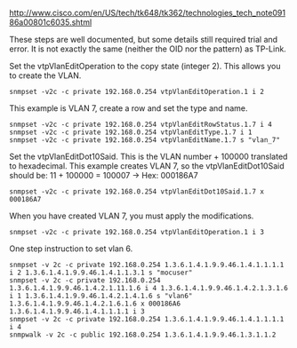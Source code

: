 http://www.cisco.com/en/US/tech/tk648/tk362/technologies_tech_note09186a00801c6035.shtml

These steps are well documented, but some details still required trial and error. It is not exactly the same (neither the OID nor the pattern) as TP-Link.

Set the vtpVlanEditOperation to the copy state (integer 2). This allows you to create the VLAN.

    snmpset -v2c -c private 192.168.0.254 vtpVlanEditOperation.1 i 2

This example is VLAN 7, create a row and set the type and name.

    snmpset -v2c -c private 192.168.0.254 vtpVlanEditRowStatus.1.7 i 4
    snmpset -v2c -c private 192.168.0.254 vtpVlanEditType.1.7 i 1
    snmpset -v2c -c private 192.168.0.254 vtpVlanEditName.1.7 s "vlan_7"

Set the vtpVlanEditDot10Said. This is the VLAN number + 100000 translated to hexadecimal. This example creates VLAN 7, so the vtpVlanEditDot10Said should be: 11 + 100000 = 100007 -> Hex: 000186A7

    snmpset -v2c -c private 192.168.0.254 vtpVlanEditDot10Said.1.7 x 000186A7

When you have created VLAN 7, you must apply the modifications.

    snmpset -v2c -c private 192.168.0.254 vtpVlanEditOperation.1 i 3

One step instruction to set vlan 6.

    snmpset -v 2c -c private 192.168.0.254 1.3.6.1.4.1.9.9.46.1.4.1.1.1.1 i 2 1.3.6.1.4.1.9.9.46.1.4.1.1.3.1 s "mocuser" 
    snmpset -v 2c -c private 192.168.0.254 1.3.6.1.4.1.9.9.46.1.4.2.1.11.1.6 i 4 1.3.6.1.4.1.9.9.46.1.4.2.1.3.1.6 i 1 1.3.6.1.4.1.9.9.46.1.4.2.1.4.1.6 s "vlan6" 1.3.6.1.4.1.9.9.46.1.4.2.1.6.1.6 x 000186A6 1.3.6.1.4.1.9.9.46.1.4.1.1.1.1 i 3
    snmpset -v 2c -c private 192.168.0.254 1.3.6.1.4.1.9.9.46.1.4.1.1.1.1 i 4
    snmpwalk -v 2c -c public 192.168.0.254 1.3.6.1.4.1.9.9.46.1.3.1.1.2
